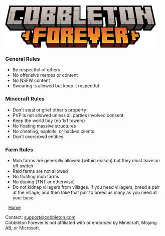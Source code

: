 ![](_assets/cobbleton_forever_logo.png)

<section class='coverpage'>

<h3>General Rules</h3>

* Be respectful of others
* No offensive memes or content
* No NSFW content
* Swearing is allowed but keep it respectful

<h3>Minecraft Rules</h3>

* Don't steal or grief other's property
* PVP is not allowed unless all parties involved consent
* Keep the world tidy (no 1x1 towers)
* No floating massive structures
* No cheating, exploits, or hacked clients
* Don't overcrowd entities

<h3>Farm Rules</h3>

* Mob farms are generally allowed (within reason) but they must have an off switch
* Raid farms are not allowed
* No floating mob farms
* No duping (TNT or otherwise)
* Do not kidnap villagers from villages. If you need villagers, breed a pair at the village, and then take that pair to breed as many as you need at your base.

</section>

<a href="#/" class='coverpage-button'><i class="fa-solid fa-left-long" style='padding-right: 10px;'></i>Home</a>

<footer class='coverpage-footer'>
<span>Contact: </span><a href="mailto:support@cobbleton.com">support@cobbleton.com</a>
<br>
<span>Cobbleton Forever is not affiliated with or endorsed by Minecraft, Mojang AB, or Microsoft.</span>
</footer>
